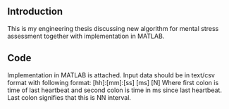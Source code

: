 ## Introduction

This is my engineering thesis discussing new algorithm for mental stress assessment together with implementation in MATLAB.

## Code
Implementation in MATLAB is attached. Input data should be in text/csv format with following format:
[hh]:[mm]:[ss]	[ms]	[N]
Where first colon is time of last heartbeat and second colon is time in ms since last heartbeat. Last colon signifies that this is NN interval.